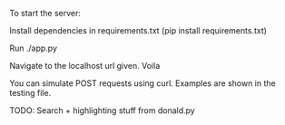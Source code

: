 To start the server:

Install dependencies in requirements.txt (pip install requirements.txt)

Run ./app.py

Navigate to the localhost url given. Voila

You can simulate POST requests using curl. Examples are shown in the testing file.

TODO: Search + highlighting stuff from donald.py

